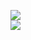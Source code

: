 [![](https://img.shields.io/badge/Made%20With-Github%20Spray-lightgrey.svg?style=for-the-badge&logo=github)](https://github.com/Annihil/github-spray#31551)  
[![](https://i.imgur.com/2DrTn0Z.gif)](https://github.com/Annihil/github-spray)